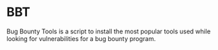 # BBT
Bug Bounty Tools is a script to install the most popular tools used while looking for vulnerabilities for a bug bounty program.
